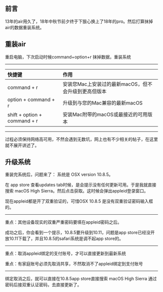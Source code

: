 ## 前言
13年的air用久了，18年中秋节前夕终于下狠心换上了18年的pro。然后打算抹掉air的数据重装系统。

## 重装air
重启电脑，下次启动时候command+option+r 抹掉数据，重装系统

---

| 快捷键 | 作用 |
|:------|:---------|
| command + r | 安装您Mac上安装过的最新macOS，但不会升级到更高但版本 |
| option + command + r | 升级到与您的Mac兼容的最新macOS |
| shift + option + command + r | 安装Mac附带的macOS或最接近的可用版本 |

---

过程必须保持网络高可用，不然会遇到无数坑，网上也有不少相关的帖子，在这里就不展开讲述了。

## 升级系统
重装完系统后，问题来了： 系统是 OSX version 10.8.5。

在 app store 查看updates tab时候，是会提示没有任何更新可用。于是我就直接搜索 macOS High Sierra。然后点击获取。这时候会弹出appleid登录窗口。

现在appleid都是开了双重验证的，可惜OSX 10.8.5 是没有双重验证密码输入框的。

---

重点：其他设备现实的双重严重密码要填在appleid密码之后。

成功之后，你会看到一个提示，10.8.5要升级到10.11，问题是app store已经没开放10.11下载了，并且10.8.5的safari系统是调不起app store的。

---

重点：取消appleid绑定的支付账号，才可以直接更新到最新系统

重点：有家庭账号必须先取消共享，不然取消不了appleid绑定到支付账号

---

绑定取消之后，就可以直接在10.8.5app store直接搜索 macOS High Sierra 通过密码后接双重认证密码，去直接更新了。